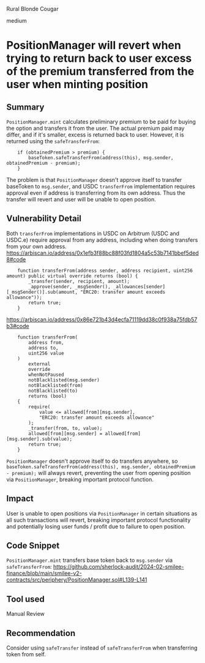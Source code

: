 Rural Blonde Cougar

medium

# PositionManager will revert when trying to return back to user excess of the premium transferred from the user when minting position

## Summary

`PositionManager.mint` calculates preliminary premium to be paid for buying the option and transfers it from the user. The actual premium paid may differ, and if it's smaller, excess is returned back to user. However, it is returned using the `safeTransferFrom`:
```solidity
    if (obtainedPremium > premium) {
        baseToken.safeTransferFrom(address(this), msg.sender, obtainedPremium - premium);
    }
```

The problem is that `PositionManager` doesn't approve itself to transfer baseToken to `msg.sender`, and USDC `transferFrom` implementation requires approval even if address is transferring from its own address. Thus the transfer will revert and user will be unable to open position.

## Vulnerability Detail

Both `transferFrom` implementations in USDC on Arbitrum (USDC and USDC.e) require approval from any address, including when doing transfers from your own address.
https://arbiscan.io/address/0x1efb3f88bc88f03fd1804a5c53b7141bbef5ded8#code
```solidity
    function transferFrom(address sender, address recipient, uint256 amount) public virtual override returns (bool) {
        _transfer(sender, recipient, amount);
        _approve(sender, _msgSender(), _allowances[sender][_msgSender()].sub(amount, "ERC20: transfer amount exceeds allowance"));
        return true;
    }
```

https://arbiscan.io/address/0x86e721b43d4ecfa71119dd38c0f938a75fdb57b3#code
```solidity
    function transferFrom(
        address from,
        address to,
        uint256 value
    )
        external
        override
        whenNotPaused
        notBlacklisted(msg.sender)
        notBlacklisted(from)
        notBlacklisted(to)
        returns (bool)
    {
        require(
            value <= allowed[from][msg.sender],
            "ERC20: transfer amount exceeds allowance"
        );
        _transfer(from, to, value);
        allowed[from][msg.sender] = allowed[from][msg.sender].sub(value);
        return true;
    }
```

`PositionManager` doesn't approve itself to do transfers anywhere, so `baseToken.safeTransferFrom(address(this), msg.sender, obtainedPremium - premium);` will always revert, preventing the user from opening position via `PositionManager`, breaking important protocol function.

## Impact

User is unable to open positions via `PositionManager` in certain situations as all such transactions will revert, breaking important protocol functionality and potentially losing user funds / profit due to failure to open position.

## Code Snippet

`PositionManager.mint` transfers base token back to `msg.sender` via `safeTransferFrom`:
https://github.com/sherlock-audit/2024-02-smilee-finance/blob/main/smilee-v2-contracts/src/periphery/PositionManager.sol#L139-L141

## Tool used

Manual Review

## Recommendation

Consider using `safeTransfer` instead of `safeTransferFrom` when transferring token from self.